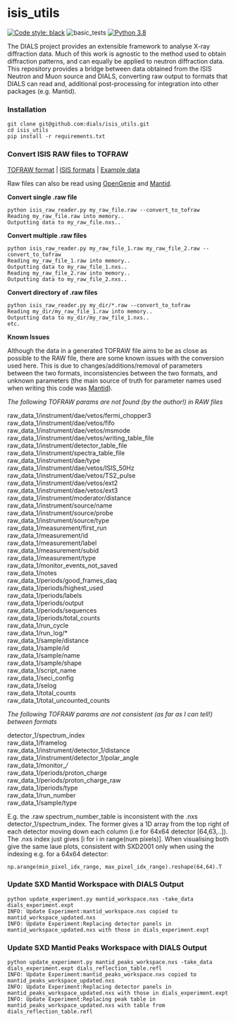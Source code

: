 # isis_utils
[![Code style: black](https://img.shields.io/badge/code%20style-black-000000.svg)](https://github.com/psf/black)
![basic_tests](https://github.com/dials/isis_utils/workflows/basic%20tests/badge.svg)
[![Python 3.8](https://img.shields.io/badge/python-3.8-blue.svg)](https://www.python.org/downloads/release/python-380/)

The DIALS project provides an extensible framework to analyse X-ray diffraction data.
Much of this work is agnostic to the method used to obtain diffraction patterns, and can equally be applied to neutron diffraction data.
This repository provides a bridge between data obtained from the ISIS Neutron and Muon source and DIALS, converting raw output to formats that
DIALS can read and, additional post-processing for integration into other packages (e.g. Mantid).

### Installation

```
git clone git@github.com:dials/isis_utils.git
cd isis_utils
pip install -r requirements.txt
```

### Convert ISIS RAW files to TOFRAW

[TOFRAW format](https://www.nexusformat.org/TOFRaw.html) | [ISIS formats](https://www.isis.stfc.ac.uk/Pages/ISIS-Raw-File-Format.aspx) | [Example data](https://doi.org/10.5281/zenodo.4415768)

Raw files can also be read using [OpenGenie](http://www.opengenie.org/Main_Page) and [Mantid](https://www.mantidproject.org/).


**Convert single .raw file**
```
python isis_raw_reader.py my_raw_file.raw --convert_to_tofraw
Reading my_raw_file.raw into memory..
Outputting data to my_raw_file.nxs..
```

**Convert multiple .raw files**
```
python isis_raw_reader.py my_raw_file_1.raw my_raw_file_2.raw --convert_to_tofraw
Reading my_raw_file_1.raw into memory..
Outputting data to my_raw_file_1.nxs..
Reading my_raw_file_2.raw into memory..
Outputting data to my_raw_file_2.nxs..
```
**Convert directory of .raw files**
```
python isis_raw_reader.py my_dir/*.raw --convert_to_tofraw
Reading my_dir/my_raw_file_1.raw into memory..
Outputting data to my_dir/my_raw_file_1.nxs..
etc.
```

**Known Issues**

Although the data in a generated TOFRAW file aims to be as close as possible to the RAW file, there are some known issues with the conversion used here.
This is due to changes/additions/removal of parameters between the two formats, inconsistencies between the two formats, and unknown parameters (the main source of truth for parameter names used when writing this code was [Mantid](https://github.com/mantidproject/mantid/tree/master/Framework/DataHandling/src/LoadRaw)).

*The following TOFRAW params are not found (by the author!) in RAW files*

raw_data_1/instrument/dae/vetos/fermi_chopper3 \
raw_data_1/instrument/dae/vetos/fifo \
raw_data_1/instrument/dae/vetos/msmode \
raw_data_1/instrument/dae/vetos/writing_table_file \
raw_data_1/instrument/detector_table_file \
raw_data_1/instrument/spectra_table_file \
raw_data_1/instrument/dae/type \
raw_data_1/instrument/dae/vetos/ISIS_50Hz \
raw_data_1/instrument/dae/vetos/TS2_pulse \
raw_data_1/instrument/dae/vetos/ext2 \
raw_data_1/instrument/dae/vetos/ext3 \
raw_data_1/instrument/moderator/distance \
raw_data_1/instrument/source/name \
raw_data_1/instrument/source/probe \
raw_data_1/instrument/source/type \
raw_data_1/measurement/first_run \
raw_data_1/measurement/id \
raw_data_1/measurement/label \
raw_data_1/measurement/subid \
raw_data_1/measurement/type \
raw_data_1/monitor_events_not_saved \
raw_data_1/notes \
raw_data_1/periods/good_frames_daq \
raw_data_1/periods/highest_used \
raw_data_1/periods/labels \
raw_data_1/periods/output \
raw_data_1/periods/sequences \
raw_data_1/periods/total_counts \
raw_data_1/run_cycle \
raw_data_1/run_log/* \
raw_data_1/sample/distance \
raw_data_1/sample/id \
raw_data_1/sample/name \
raw_data_1/sample/shape \
raw_data_1/script_name \
raw_data_1/seci_config \
raw_data_1/selog \
raw_data_1/total_counts \
raw_data_1/total_uncounted_counts

*The following TOFRAW params are not consistent (as far as I can tell!) between formats*

detector_1/spectrum_index \
raw_data_1/framelog \
raw_data_1/instrument/detector_1/distance \
raw_data_1/instrument/detector_1/polar_angle \
raw_data_1/monitor_*/* \
raw_data_1/periods/proton_charge \
raw_data_1/periods/proton_charge_raw \
raw_data_1/periods/type \
raw_data_1/run_number \
raw_data_1/sample/type

E.g. the .raw spectrum_number_table is inconsistent with the .nxs detector_1/spectrum_index.
The former gives a 1D array from the top right of each detector moving down each column (i.e for 64x64 detector [64,63,..]).
The .nxs index just gives [i for i in range(num pixels)].
When visualising both give the same laue plots, consistent with SXD2001 only when using the indexing e.g. for a 64x64 detector:
```
np.arange(min_pixel_idx_range, max_pixel_idx_range).reshape(64,64).T
```

### Update SXD Mantid Workspace with DIALS Output

```
python update_experiment.py mantid_workspace.nxs -take_data dials_experiment.expt
INFO: Update Experiment:mantid_workspace.nxs copied to mantid_workspace_updated.nxs
INFO: Update Experiment:Replacing detector panels in mantid_workspace_updated.nxs with those in dials_experiment.expt
```

### Update SXD Mantid Peaks Workspace with DIALS Output
```
python update_experiment.py mantid_peaks_workspace.nxs -take_data dials_experiment.expt dials_reflection_table.refl
INFO: Update Experiment:mantid_peaks_workspace.nxs copied to mantid_peaks_workspace_updated.nxs
INFO: Update Experiment:Replacing detector panels in mantid_peaks_workspace_updated.nxs with those in dials_experiment.expt
INFO: Update Experiment:Replacing peak table in mantid_peaks_workspace_updated.nxs with table from dials_reflection_table.refl
```
